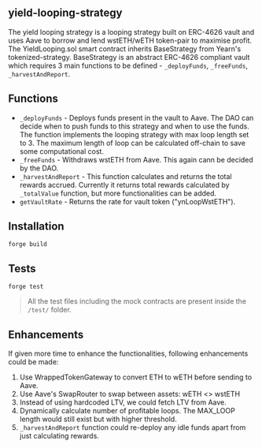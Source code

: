 ## yield-looping-strategy
The yield looping strategy is a looping strategy built on ERC-4626 vault and uses Aave to borrow and lend wstETH/wETH token-pair to maximise profit.  
The YieldLooping.sol smart contract inherits BaseStrategy from Yearn's tokenized-strategy. BaseStrategy is an abstract ERC-4626 compliant vault which requires 3 main functions to be defined - `_deployFunds`, `_freeFunds`, `_harvestAndReport`.  

## Functions
* `_deployFunds` - Deploys funds present in the vault to Aave. The DAO can decide when to push funds to this strategy and when to use the funds. The function implements the looping strategy with max loop length set to 3. The maximum length of loop can be calculated off-chain to save some computational cost.  
* `_freeFunds` - Withdraws wstETH from Aave. This again cann be decided by the DAO.  
* `_harvestAndReport` - This function calculates and returns the total rewards accrued. Currently it returns total rewards calculated by `_totalValue` function, but more functionalities can be added.  
* `getVaultRate` - Returns the rate for vault token ("ynLoopWstETH").  

## Installation
`forge build`

## Tests
`forge test`
> All the test files including the mock contracts are present inside the `/test/` folder.  

## Enhancements
If given more time to enhance the functionalities, following enhancements could be made:
1. Use WrappedTokenGateway to convert ETH to wETH before sending to Aave.  
2. Use Aave's SwapRouter to swap between assets: wETH <> wstETH
3. Instead of using hardcoded LTV, we could fetch LTV from Aave.  
4. Dynamically calculate number of profitable loops. The MAX_LOOP length would still exist but with higher threshold.  
5. `_harvestAndReport` function could re-deploy any idle funds apart from just calculating rewards. 
